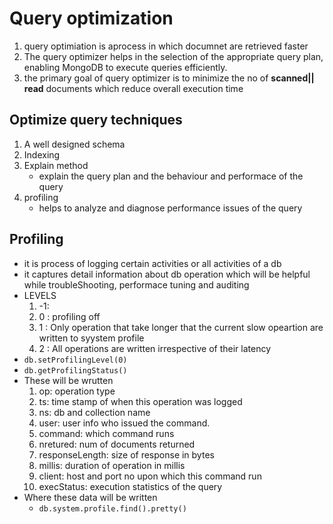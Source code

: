# Query optimization

1. query optimiation is aprocess in which documnet are retrieved faster
2. The query optimizer helps in the selection of the appropriate query plan, enabling MongoDB to execute queries efficiently.
3. the primary goal of query optimizer is to minimize the no of **scanned|| read** documents which reduce overall execution time

## Optimize query techniques

1. A well designed schema
2. Indexing
3. Explain method
   - explain the query plan and the behaviour and performace of the query
4. profiling
   - helps to analyze and diagnose performance issues of the query

## Profiling

- it is process of logging certain activities or all activities of a db
- it captures detail information about db operation which will be helpful while troubleShooting, performace tuning and auditing
- LEVELS
  1. -1:
  2. 0 : profiling off
  3. 1 : Only operation that take longer that the current slow opeartion are written to syystem profile
  4. 2 : All operations are written irrespective of their latency
- `db.setProfilingLevel(0)`
- `db.getProfilingStatus()`
- These will be wrutten
  1. op: operation type
  2. ts: time stamp of when this operation was logged
  3. ns: db and collection name
  4. user: user info who issued the command.
  5. command: which command runs
  6. nretured: num of documents returned
  7. responseLength: size of response in bytes
  8. millis: duration of operation in millis
  9. client: host and port no upon which this command run
  10. execStatus: execution statistics of the query
- Where these data will be written
  - `db.system.profile.find().pretty()`
